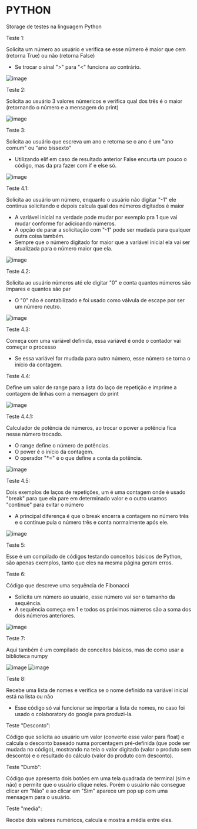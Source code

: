 # PYTHON
Storage de testes na linguagem Python

Teste 1:

Solicita um número ao usuário e verifica se esse número é maior que cem (retorna True) ou não (retorna False)
- Se trocar o sinal ">" para "<" funciona ao contrário.

![image](https://github.com/LucasGNKlein/PYTHON/assets/86809331/63a0f529-9039-4de0-98b2-ddeb38833c6c)



Teste 2:

Solicita ao usuário 3 valores númericos e verifica qual dos três é o maior (retornando o número e a mensagem do print)

![image](https://github.com/LucasGNKlein/PYTHON/assets/86809331/58a6fe0a-3035-4301-ae0e-090822361b47)

Teste 3:

Solicita ao usuário que escreva um ano e retorna se o ano é um "ano comum" ou "ano bissexto"
- Utilizando elif em caso de resultado anterior False encurta um pouco o código, mas da pra fazer com if e else só.

![image](https://github.com/LucasGNKlein/PYTHON/assets/86809331/9ad96d1a-08ee-4900-835c-29da0b7ef3d8)


Teste 4.1:

Solicita ao usuário um número, enquanto o usuário não digitar "-1" ele continua solicitando e depois calcula qual dos números digitados é maior
- A variável inicial na verdade pode mudar por exemplo pra 1 que vai mudar conforme for adicioando números.
- A opção de parar a solicitação com "-1" pode ser mudada para qualquer outra coisa também.
- Sempre que o número digitado for maior que a variável inicial ela vai ser atualizada para o número maior que ela.

![image](https://github.com/LucasGNKlein/PYTHON/assets/86809331/143362b0-c72c-45b1-863e-070f47323bf5)

Teste 4.2:

Solicita ao usuário números até ele digitar "0" e conta quantos números são ímpares e quantos são par
- O "0" não é contabilizado e foi usado como válvula de escape por ser um número neutro.

![image](https://github.com/LucasGNKlein/PYTHON/assets/86809331/7c8b326e-ff03-4018-8852-5cf3163ef040)

Teste 4.3:

Começa com uma variável definida, essa variável é onde o contador vai começar o processo
- Se essa variável for mudada para outro número, esse número se torna o início da contagem.

Teste 4.4:

Define um valor de range para a lista do laço de repetição e imprime a contagem de linhas com a mensagem do print

![image](https://github.com/LucasGNKlein/PYTHON/assets/86809331/96c851aa-2b49-43dc-bd33-fabc462d18f4)

Teste 4.4.1:

Calculador de potência de números, ao trocar o power a potência fica nesse número trocado.
- O range define o número de potências.
- O power é o início da contagem.
- O operador "*=" é o que define a conta da potência.

![image](https://github.com/LucasGNKlein/PYTHON/assets/86809331/d0b896e9-4d30-4cfd-a0aa-e1928edbc1f8)

Teste 4.5:

Dois exemplos de laços de repetições, um é uma contagem onde é usado "break" para que ela pare em determinado valor e o outro usamos "continue" para evitar o número
- A principal diferença é que o break encerra a contagem no número três e o continue pula o número três e conta normalmente após ele.

![image](https://github.com/LucasGNKlein/PYTHON/assets/86809331/37593e7f-7a6b-433f-ade5-62d553412c99)

Teste 5:

Esse é um compilado de códigos testando conceitos básicos de Python, são apenas exemplos, tanto que eles na mesma página geram erros.

Teste 6:

Código que descreve uma sequência de Fibonacci
- Solicita um número ao usuário, esse número vai ser o tamanho da sequência.
- A sequência começa em 1 e todos os próximos números são a soma dos dois números anteriores.

![image](https://github.com/LucasGNKlein/PYTHON/assets/86809331/209b0639-85ff-4075-9748-a6a042255702)

Teste 7:

Aqui também é um compilado de conceitos básicos, mas de como usar a biblioteca numpy

![image](https://github.com/LucasGNKlein/PYTHON/assets/86809331/f089fdd7-b52f-41bc-8bd0-6d320cfa15d4)
![image](https://github.com/LucasGNKlein/PYTHON/assets/86809331/e8899137-403b-44a8-9baa-092cda310c57)

Teste 8:

Recebe uma lista de nomes e verifica se o nome definido na variável inicial está na lista ou não
- Esse código só vai funcionar se importar a lista de nomes, no caso foi usado o colaboratory do google para produzi-la.

Teste "Desconto":

Código que solicita ao usuário um valor (converte esse valor para float) e calcula o desconto baseado numa porcentagem pré-definida (que pode ser mudada no código), mostrando na tela o valor digitado (valor o produto sem desconto) e o resultado do cálculo (valor do produto com desconto).

Teste "Dumb":

Código que apresenta dois botões em uma tela quadrada de terminal (sim e não) e permite que o usuário clique neles. Porém o usuário não consegue clicar em "Não" e ao clicar em "Sim" aparece um pop up com uma mensagem para o usuário.

Teste "media":

Recebe dois valores numéricos, calcula e mostra a média entre eles.
